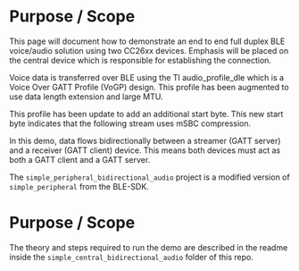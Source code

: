Purpose / Scope
===============

This page will document how to demonstrate an end to end full duplex BLE
voice/audio solution using two CC26xx devices.
Emphasis will be placed on the central device which is responsible for
establishing the connection.

Voice data is transferred over BLE using the TI audio\_profile\_dle which is a
Voice Over GATT Profile (VoGP) design. This profile has been augmented to use
data length extension and large MTU.

This profile has been update to add an additional start byte. This new start
byte indicates that the following stream uses mSBC compression.

In this demo, data flows bidirectionally between a streamer (GATT server) and a
receiver (GATT client) device. This means both devices must act as both a GATT
client and a GATT server.

The `simple_peripheral_bidirectional_audio` project is a modified version of
`simple_peripheral` from the BLE-SDK.

Purpose / Scope
===============

The theory and steps required to run the demo are described in the readme
inside the `simple_central_bidirectional_audio` folder of this repo.

